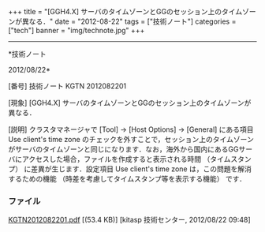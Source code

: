 ﻿+++
title = "[GGH4.X] サーバのタイムゾーンとGGのセッション上のタイムゾーンが異なる．"
date = "2012-08-22"
tags = ["技術ノート"]
categories = ["tech"]
banner = "img/technote.jpg"
+++

-----------------------------------------------------------------------------------------------------------------------------

*技術ノート

2012/08/22*


[番号]
技術ノート KGTN 2012082201

[現象]
[GGH4.X]
サーバのタイムゾーンとGGのセッション上のタイムゾーンが異なる．

[説明]
クラスタマネージャで [Tool] → [Host Options] → [General]
にある項目 Use client's time zone
のチェックを外すことで，セッション上のタイムゾーンがサーバのタイムゾーンと同じになります．なお，海外から国内にあるGGサーバにアクセスした場合，ファイルを作成すると表示される時間
（タイムスタンプ） に差異が生じます．設定項目 Use client's time zone
は，この問題を解消するための機能
（時差を考慮してタイムスタンプ等を表示する機能） です．


### ファイル

 
 


[KGTN2012082201.pdf](http://techreport.kitasp.net/attachments/download/982/KGTN2012082201.pdf)
 [(53.4 KB)] [kitasp 技術センター, 2012/08/22
09:48]


 


 

